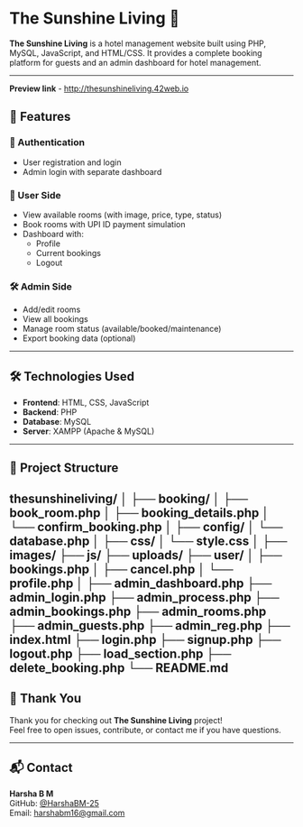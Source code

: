 # The Sunshine Living 🏨

**The Sunshine Living** is a hotel management website built using PHP, MySQL, JavaScript, and HTML/CSS. It provides a complete booking platform for guests and an admin dashboard for hotel management.

---
**Preview link** - http://thesunshineliving.42web.io
## 🌟 Features

### 🔐 Authentication
- User registration and login
- Admin login with separate dashboard

### 🧍 User Side
- View available rooms (with image, price, type, status)
- Book rooms with UPI ID payment simulation
- Dashboard with:
  - Profile 
  - Current bookings
  - Logout

### 🛠 Admin Side
- Add/edit rooms
- View all bookings
- Manage room status (available/booked/maintenance)
- Export booking data (optional)

---

## 🛠 Technologies Used

- **Frontend**: HTML, CSS, JavaScript
- **Backend**: PHP
- **Database**: MySQL
- **Server**: XAMPP (Apache & MySQL)

---

## 📁 Project Structure

thesunshineliving/
│
├── booking/
│   ├── book_room.php
│   ├── booking_details.php
│   └── confirm_booking.php
│
├── config/
│   └── database.php
│
├── css/
│   └── style.css
│
├── images/
├── js/
├── uploads/
├── user/
│   ├── bookings.php
│   ├── cancel.php
│   └── profile.php
│
├── admin_dashboard.php
├── admin_login.php
├── admin_process.php
├── admin_bookings.php
├── admin_rooms.php
├── admin_guests.php
├── admin_reg.php
├── index.html
├── login.php
├── signup.php
├── logout.php
├── load_section.php
├── delete_booking.php
└── README.md
---

## 🙏 Thank You

Thank you for checking out **The Sunshine Living** project!  
Feel free to open issues, contribute, or contact me if you have questions.

---

## 📬 Contact

**Harsha B M**  
GitHub: [@HarshaBM-25](https://github.com/HarshaBM-25)  
Email: harshabm16@gmail.com



